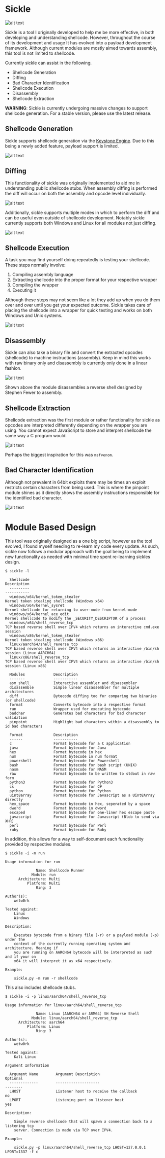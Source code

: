 # Sickle

![alt text](./docs/logo/panda_logo.png)

Sickle is a tool I originally developed to help me be more effective, in both developing and understanding shellcode. However, throughout the course of its development and usage It has evolved into a payload development framework. Although current modules are mostly aimed towards assembly, this tool is not limited to shellcode.

Currently sickle can assist in the following.

- Shellcode Generation
- Diffing
- Bad Character Identification
- Shellcode Execution
- Disassembly
- Shellcode Extraction

**WARNING**: Sickle is currently undergoing massive changes to support shellcode generation. For a stable version, please use the latest release.

## Shellcode Generation

Sickle supports shellcode generation via the [Keystone Engine](https://www.keystone-engine.org/). Due to this being a newly added feature, payload support is limited.

![alt text](./docs/screenshots/generation.gif)

## Diffing

This functionality of sickle was originally implemented to aid me in understanding public shellcode stubs. When assembly diffing is performed the diff will occur on both the assembly and opcode level individually.

![alt text](./docs/screenshots/diff_shellcode.png)

Additionally, sickle supports multiple modes in which to perform the diff and can be useful even outside of shellcode development. Notably sickle currently supports both Windows and Linux for all modules not just diffing.

![alt text](./docs/screenshots/hexdump_diff.png)

## Shellcode Execution

A task you may find yourself doing repeatedly is testing your shellcode. These steps normally involve:

1. Compiling assembly language
2. Extracting shellcode into the proper format for your respective wrapper
3. Compiling the wrapper
4. Executing it

Although these steps may not seem like a lot they add up when you do them over and over until you get your expected outcome. Sickle takes care of placing the shellcode into a wrapper for quick testing and works on both Windows and Unix systems.

![alt text](./docs/screenshots/r.png)

## Disassembly

Sickle can also take a binary file and convert the extracted opcodes (shellcode) to machine instructions (assembly). Keep in mind this works with raw binary only and disassembly is currently only done in a linear fashion.

![alt text](./docs/screenshots/disassemble.png)

Shown above the module disassembles a reverse shell designed by Stephen Fewer to assembly.

## Shellcode Extraction

Shellcode extraction was the first module or rather functionality for sickle as opcodes are interpreted differently depending on the wrapper you are using. You cannot expect JavaScript to store and interpret shellcode the same way a C program would.

![alt text](./docs/gifs/format.gif)

Perhaps the biggest inspiration for this was `msfvenom`.

## Bad Character Identification

Although not prevalent in 64bit exploits there may be times an exploit restricts certain characters from being used. This is where the pinpoint module shines as it directly shows the assembly instructions responsible for the identified bad character.

![alt text](./docs/gifs/pinpoint.gif)

# Module Based Design

This tool was originally designed as a one big script, however as the tool evolved, I found myself needing to re-learn my code every update. As such, sickle now follows a modular approach with the goal being to implement new functionality as needed with minimal time spent re-learning sickles design.

```
$ sickle -l

  Shellcode                                                                        Description
  ---------                                                                        -----------
  windows/x64/kernel_token_stealer                                                 Kernel token stealing shellcode (Windows x64)
  windows/x64/kernel_sysret                                                        Kernel shellcode for returning to user-mode from kernel-mode
  windows/x64/kernel_ace_edit                                                      Kernel shellcode to modify the _SECURITY_DESCRIPTOR of a process
  windows/x64/shell_reverse_tcp                                                    TCP based reverse shell over IPV4 which returns an interactive cmd.exe session
  windows/x86/kernel_token_stealer                                                 Kernel token stealing shellcode (Windows x86)
  linux/aarch64/shell_reverse_tcp                                                  TCP based reverse shell over IPV4 which returns an interactive /bin/sh session (Linux AARCH64)
  linux/x86/shell_reverse_tcp                                                      TCP based reverse shell over IPV4 which returns an interactive /bin/sh session (Linux x86)

  Modules             Description
  -------             -----------
  asm_shell           Interactive assembler and disassembler
  disassemble         Simple linear disassembler for multiple architectures
  diff                Bytecode diffing too for comparing two binaries (or shellcode)
  format              Converts bytecode into a respective format
  run                 Wrapper used for executing bytecode
  badchar             Generates bad characters for bad character validation
  pinpoint            Highlight bad characters within a disassembly to id bad characters

  Format              Description
  ------              -----------
  c                   Format bytecode for a C application
  java                Format bytecode for Java
  hex                 Format bytecode in hex
  num                 Format bytecode in num format
  powershell          Format bytecode for Powershell
  bash                Format bytecode for bash script (UNIX)
  nasm                Format bytecode for NASM
  raw                 Format bytecode to be written to stdout in raw form
  python3             Format bytecode for Python3
  cs                  Format bytecode for C#
  python              Format bytecode for Python
  uint8array          Format bytecode for Javascript as a Uint8Array directly
  hex_space           Format bytecode in hex, seperated by a space
  dword               Format bytecode in dword
  escaped             Format bytecode for one-liner hex escape paste
  javascript          Format bytecode for Javascript (Blob to send via XHR)
  perl                Format bytecode for Perl
  ruby                Format bytecode for Ruby
```

In addition, this allows for a way to self-document each functionality provided by respective modules.

```
$ sickle -i -m run                            

Usage information for run

              Name: Shellcode Runner
            Module: run
      Architecture: Multi
          Platform: Multi
              Ring: 3

Author(s):
    wetw0rk

Tested against:
    Linux
    Windows

Description:
    
    Executes bytecode from a binary file (-r) or a payload module (-p) under the
    context of the currently running operating system and architecture. Meaning if
    you are running on AARCH64 bytecode will be interpreted as such and if your on
    x64 it will interpret it as x64 respectively.
    
Example:

    sickle.py -m run -r shellcode
```


This also includes shellcode stubs.

```
$ sickle -i -p linux/aarch64/shell_reverse_tcp

Usage information for linux/aarch64/shell_reverse_tcp

              Name: Linux (AARCH64 or ARM64) SH Reverse Shell
            Module: linux/aarch64/shell_reverse_tcp
      Architecture: aarch64
          Platform: Linux
              Ring: 3

Author(s):
    wetw0rk

Tested against:
    Kali Linux

Argument Information

  Argument Name        Argument Description                               Optional
  -------------        --------------------                               --------
  LHOST                Listener host to receive the callback              no
  LPORT                Listening port on listener host                    yes

Description:
    
    Simple reverse shellcode that will spawn a connection back to a listening tcp
    server. Connection is made via TCP over IPV4.
    
Example:

    sickle.py -p linux/aarch64/shell_reverse_tcp LHOST=127.0.0.1 LPORT=1337 -f c
```
